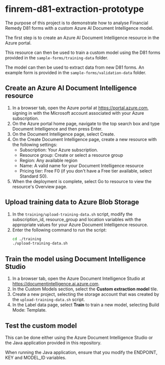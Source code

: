 # finrem-d81-extraction-prototype
The purpose of this project is to demonstrate how to analyse Financial Remedy D81 forms with a custom Azure AI Document Intelligence model.

The first step is to create an Azure AI Document Intelligence resource in the Azure portal.

This resource can then be used to train a custom model using the D81 forms provided in the `sample-forms/training-data` folder.

The model can then be used to extract data from new D81 forms. An example form is provided in the `sample-forms/validation-data` folder.

## Create an Azure AI Document Intelligence resource
1. In a browser tab, open the Azure portal at https://portal.azure.com, signing in with the Microsoft account associated with your Azure subscription.
2. On the Azure portal home page, navigate to the top search box and type Document Intelligence and then press Enter.
3. On the Document Intelligence page, select Create.
4. On the Create Document Intelligence page, create a new resource with the following settings:
   - Subscription: Your Azure subscription.
   - Resource group: Create or select a resource group
   - Region: Any available region
   - Name: A valid name for your Document Intelligence resource
   - Pricing tier: Free F0 (if you don't have a Free tier available, select Standard S0).
5. When the deployment is complete, select Go to resource to view the resource's Overview page.

## Upload training data to Azure Blob Storage
1. In the `training/upload-training-data.sh` script, modify the subscription_id, resource_group and location variables with the appropriate values for your Azure Document Intelligence resource.
2. Enter the following command to run the script:
   ```bash
   cd ./training
   ./upload-training-data.sh
   ```

## Train the model using Document Intelligence Studio
1. In a browser tab, open the Azure Document Intelligence Studio at https://documentintelligence.ai.azure.com.
2. In the Custom Models section, select the **Custom extraction model** tile.
3. Create a new project, selecting the storage account that was created by the `upload-training-data.sh` script.
4. In the Label data page, select **Train** to train a new model, selecting Build Mode: Template.

## Test the custom model
This can be done either using the Azure Document Intelligence Studio or the Java application provided in this repository.

When running the Java application, ensure that you modify the ENDPOINT, KEY and MODEL_ID variables.
